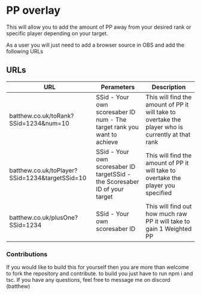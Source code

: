 
# PP overlay

This will allow you to add the amount of PP away from your desired rank or specific player depending on your target. 

As a user you will just need to add a browser source in OBS and add the following URLs

## URLs

| URL                                                                         | Perameters                                                                                        | Description |
| ---------------------------------------------- | --------------------------------------------------------------------------- | ------------------------------------------------------------------------------------------------- |
| batthew.co.uk/toRank?SSid=1234&num=10                                                        | SSid - Your own scoresaber ID num - The target rank you want to achieve                                                                                | This will find the amount of PP it will take to overtake the player who is currently at that rank                                                                                                  |
| batthew.co.uk/toPlayer?SSid=1234&targetSSid=10                                               | SSid - Your own scoresaber ID targetSSid - the Scoresaber ID of your target                                                                            | This will find the amount of PP it will take to overtake the player you specified                                                                                                                  |
| batthew.co.uk/plusOne?SSid=1234                                                              | SSid - Your own scoresaber ID                                                                                                                          | This will find out how much raw PP it will take to gain 1 Weighted PP                                                                                                                              |

### Contributions
If you would like to build this for yourself then you are more than welcome to fork the repository and contribute. to build you just have to run npm i and tsc. If you have any questions, feel free to message me on discord (batthew)